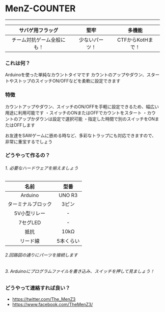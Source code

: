 # MenZ-COUNTER #
***

|サバゲ用フラッグ|堅牢|多機能|
|:---:|:---:|:---:|
|チーム対抗ゲーム全般にも！|少ないパーツ！|CTFからKotHまで！|

### これは何？ ###

Arduinoを使った単純なカウントタイマです
カウントのアップやダウン、スタートやストップのスイッチON/OFFなどを柔軟に設定できます

### 特徴 ###

カウントアップやダウン、スイッチのON/OFFを手軽に設定できるため、幅広い用途に利用可能です
・スイッチのONまたはOFFでカウントをスタート
・カウントのアップかダウンは設定で選択可能
・指定した時間で別のスイッチをONまたはOFFします
  
お友達をSAWゲームに嵌める時など、多彩なトラップにも対応できますので、非常に重宝するでしょう

### どうやって作るの？ ###

###### 1. 必要なハードウェアを揃えましょう  

|名前|型番|
|:---:|:---:|
|Arduino|UNO R3|
|ターミナルブロック|3ピン|
|5V小型リレー|-|
|7セグLED|-|
|抵抗|10kΩ|
|リード線|5本くらい|

###### 2.回路図の通りにパーツを接続します

###### 3. Arduinoにプログラムファイルを書き込み、スイッチを押して見ましょう！

### どうやって連絡すれば良い？ ###

* https://twitter.com/The_MenZ3
* https://www.facebook.com/TheMenZ3/
